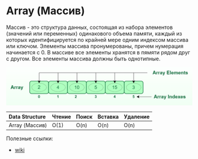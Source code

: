 # Array (Массив) 

 Массив - это структура данных, состоящая из набора элементов (значений или переменных) одинакового объема памяти, каждый из которых идентифицируется по крайней мере одним индексом массива или ключом. Элементы массива пронумерованы, причем нумерация начинается с 0. В массиве все элементы хранятся в пямяти рядом друг с другом. Все элементы массива должны быть однотипные.

![Alt text](image.png)

| Data Structure                | Чтение | Поиск | Вставка | Удаление |
| :---------------------------- | :----- | :---- | :------ | :------- |
| Array (Массив)                | O(1)   | O(n)  | O(n)    | O(n)     |

Полезные ссылки:
* [wiki](https://ru.wikipedia.org/wiki/%D0%9C%D0%B0%D1%81%D1%81%D0%B8%D0%B2_(%D1%82%D0%B8%D0%BF_%D0%B4%D0%B0%D0%BD%D0%BD%D1%8B%D1%85))